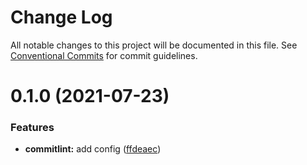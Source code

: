 # Change Log

All notable changes to this project will be documented in this file.
See [Conventional Commits](https://conventionalcommits.org) for commit guidelines.

# 0.1.0 (2021-07-23)


### Features

* **commitlint:** add config ([ffdeaec](https://github.com/nickstaroba/eterna-tooling/commit/ffdeaec6c1b2d1e337a095b07db48aae97e4b34d))
